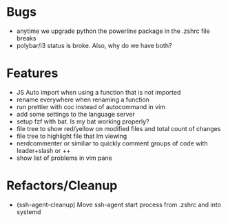 
# Bugs

- anytime we upgrade python the powerline package in the .zshrc file breaks
- polybar/i3 status is broke. Also, why do we have both?

# Features

- JS Auto import when using a function that is not imported
- rename everywhere when renaming a function
- run prettier with coc instead of autocommand in vim
- add some settings to the language server
- setup fzf with bat. Is my bat working properly?
- file tree to show red/yellow on modified files and total count of changes
- file tree to highlight file that Im viewing
- nerdcommenter or similiar to quickly comment groups of code with leader+slash or ++
- show list of problems in vim pane 

# Refactors/Cleanup

- (ssh-agent-cleanup) Move ssh-agent start process from .zshrc and into systemd
